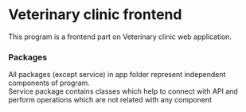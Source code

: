# Veterinary clinic frontend

This program is a frontend part on Veterinary clinic web application.

### Packages

All packages (except service) in app folder represent independent components of program.<br/>
Service package contains classes which help to connect with API and perform operations 
which are not related with any component
